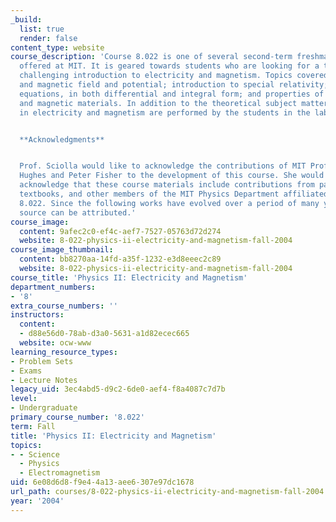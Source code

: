 ```yaml
---
_build:
  list: true
  render: false
content_type: website
course_description: 'Course 8.022 is one of several second-term freshman physics courses
  offered at MIT. It is geared towards students who are looking for a thorough and
  challenging introduction to electricity and magnetism. Topics covered include: Electric
  and magnetic field and potential; introduction to special relativity; Maxwell''s
  equations, in both differential and integral form; and properties of dielectrics
  and magnetic materials. In addition to the theoretical subject matter, several experiments
  in electricity and magnetism are performed by the students in the laboratory.


  **Acknowledgments**


  Prof. Sciolla would like to acknowledge the contributions of MIT Professors Scott
  Hughes and Peter Fisher to the development of this course. She would also like to
  acknowledge that these course materials include contributions from past instructors,
  textbooks, and other members of the MIT Physics Department affiliated with course
  8.022. Since the following works have evolved over a period of many years, no single
  source can be attributed.'
course_image:
  content: 9afec2c0-ef4c-aef7-7527-05763d72d274
  website: 8-022-physics-ii-electricity-and-magnetism-fall-2004
course_image_thumbnail:
  content: bb8270aa-14fd-a35f-1232-e3d8eeec2c89
  website: 8-022-physics-ii-electricity-and-magnetism-fall-2004
course_title: 'Physics II: Electricity and Magnetism'
department_numbers:
- '8'
extra_course_numbers: ''
instructors:
  content:
  - d88e56d0-78ab-d3a0-5631-a1d82ecec665
  website: ocw-www
learning_resource_types:
- Problem Sets
- Exams
- Lecture Notes
legacy_uid: 3ec4abd5-d9c2-6de0-aef4-f8a4087c7d7b
level:
- Undergraduate
primary_course_number: '8.022'
term: Fall
title: 'Physics II: Electricity and Magnetism'
topics:
- - Science
  - Physics
  - Electromagnetism
uid: 6e08d6d8-f9e4-4a13-aee6-307e97dc1678
url_path: courses/8-022-physics-ii-electricity-and-magnetism-fall-2004
year: '2004'
---
```

